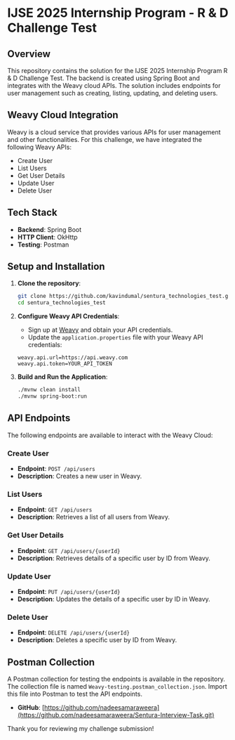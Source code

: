 # IJSE 2025 Internship Program - R & D Challenge Test

## Overview
This repository contains the solution for the IJSE 2025 Internship Program R & D Challenge Test. The backend is created using Spring Boot and integrates with the Weavy cloud APIs. The solution includes endpoints for user management such as creating, listing, updating, and deleting users.

## Weavy Cloud Integration
Weavy is a cloud service that provides various APIs for user management and other functionalities. For this challenge, we have integrated the following Weavy APIs:
- Create User
- List Users
- Get User Details
- Update User
- Delete User

## Tech Stack
- **Backend**: Spring Boot
- **HTTP Client**: OkHttp
- **Testing**: Postman

## Setup and Installation
1. **Clone the repository**:
    ```sh
    git clone https://github.com/kavindumal/sentura_technologies_test.git
    cd sentura_technologies_test
    ```

2. **Configure Weavy API Credentials**:
    - Sign up at [Weavy](https://www.weavy.com/) and obtain your API credentials.
    - Update the `application.properties` file with your Weavy API credentials:
    ```properties
    weavy.api.url=https://api.weavy.com
    weavy.api.token=YOUR_API_TOKEN
    ```

3. **Build and Run the Application**:
    ```sh
    ./mvnw clean install
    ./mvnw spring-boot:run
    ```

## API Endpoints
The following endpoints are available to interact with the Weavy Cloud:

### Create User
- **Endpoint**: `POST /api/users`
- **Description**: Creates a new user in Weavy.

### List Users
- **Endpoint**: `GET /api/users`
- **Description**: Retrieves a list of all users from Weavy.

### Get User Details
- **Endpoint**: `GET /api/users/{userId}`
- **Description**: Retrieves details of a specific user by ID from Weavy.

### Update User
- **Endpoint**: `PUT /api/users/{userId}`
- **Description**: Updates the details of a specific user by ID in Weavy.

### Delete User
- **Endpoint**: `DELETE /api/users/{userId}`
- **Description**: Deletes a specific user by ID from Weavy.

## Postman Collection
A Postman collection for testing the endpoints is available in the repository. The collection file is named `Weavy-testing.postman_collection.json`. Import this file into Postman to test the API endpoints.

- **GitHub**: [https://github.com/nadeesamaraweera](https://github.com/nadeesamaraweera/Sentura-Interview-Task.git)

Thank you for reviewing my challenge submission!
